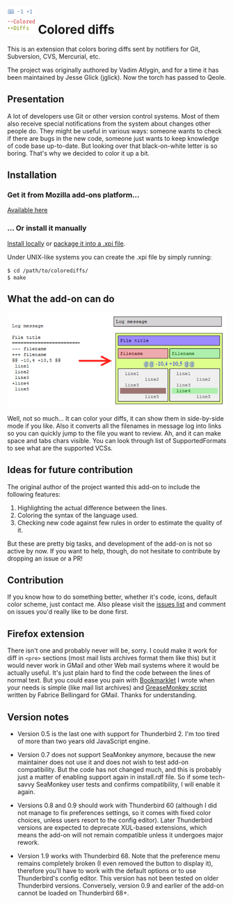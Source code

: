 # ![Add-on icon](chrome/content/icon.png) Colored diffs

This is an extension that colors boring diffs sent by notifiers for Git,
Subversion, CVS, Mercurial, etc.

The project was originally authored by Vadim Atlygin, and for a time it has
been maintained by Jesse Glick (jglick). Now the torch has passed to Qeole.

## Presentation

A lot of developers use Git or other version control systems. Most of them also
receive special notifications from the system about changes other people do.
They might be useful in various ways: someone wants to check if there are bugs
in the new code, someone just wants to keep knowledge of code base up-to-date.
But looking over that black-on-white letter is so boring. That's why we decided
to color it up a bit.

## Installation

### Get it from Mozilla add-ons platform…

[Available here](https://addons.mozilla.org/en-US/thunderbird/addon/colored-diffs/)

### … Or install it manually

[Install locally](https://developer.mozilla.org/en-US/Add-ons/Thunderbird/Building_a_Thunderbird_extension_7:_Installation)
or
[package it into a .xpi file](https://developer.mozilla.org/en-US/Add-ons/Thunderbird/Building_a_Thunderbird_extension_8:_packaging).

Under UNIX-like systems you can create the .xpi file by simply running:

    $ cd /path/to/colorediffs/
    $ make

## What the add-on can do

![Transformation](misc/transformation.png)

Well, not so much… It can color your diffs, it can show them in side-by-side
mode if you like. Also it converts all the filenames in message log into links
so you can quickly jump to the file you want to review. Ah, and it can make
space and tabs chars visible. You can look through list of SupportedFormats to
see what are the supported VCSs.

## Ideas for future contribution

The original author of the project wanted this add-on to include the following
features:

  1. Highlighting the actual difference between the lines.
  2. Coloring the syntax of the language used.
  3. Checking new code against few rules in order to estimate the quality of
     it.

But these are pretty big tasks, and development of the add-on is not so active
by now. If you want to help, though, do not hesitate to contribute by dropping
an issue or a PR!

## Contribution

If you know how to do something better, whether it's code, icons, default color
scheme, just contact me. Also please visit the [issues
list](https://github.com/jglick/colorediffs/issues) and comment on issues you'd
really like to be done first.

## Firefox extension

There isn't one and probably never will be, sorry. I could make it work for
diff in `<pre>` sections (most mail lists archives format them like this) but
it would never work in GMail and other Web mail systems where it would be
actually useful. It's just plain hard to find the code between the lines of
normal text. But you could ease you pain with [Bookmarklet](Bookmarklet.md) I
wrote when your needs is simple (like mail list archives) and [GreaseMonkey
script](http://userscripts.org/scripts/show/26684) written by Fabrice
Bellingard for GMail. Thanks for understanding.

## Version notes

* Version 0.5 is the last one with support for Thunderbird 2. I'm too tired of
  more than two years old JavaScript engine.

* Version 0.7 does not support SeaMonkey anymore, because the new maintainer
  does not use it and does not wish to test add-on compatibility. But the code
  has not changed much, and this is probably just a matter of enabling support
  again in install.rdf file. So if some tech-savvy SeaMonkey user tests and
  confirms compatibility, I will enable it again.

* Versions 0.8 and 0.9 should work with Thunderbird 60 (although I did not
  manage to fix preferences settings, so it comes with fixed color choices,
  unless users resort to the config editor). Later Thunderbird versions are
  expected to deprecate XUL-based extensions, which means the add-on will not
  remain compatible unless it undergoes major rework.

* Version 1.9 works with Thunderbird 68. Note that the preference menu remains
  completely broken (I even removed the button to display it), therefore you'll
  have to work with the default options or to use Thunderbird's config editor.
  This version has not been tested on older Thunderbird versions. Conversely,
  version 0.9 and earlier of the add-on cannot be loaded on Thunderbird 68+.
